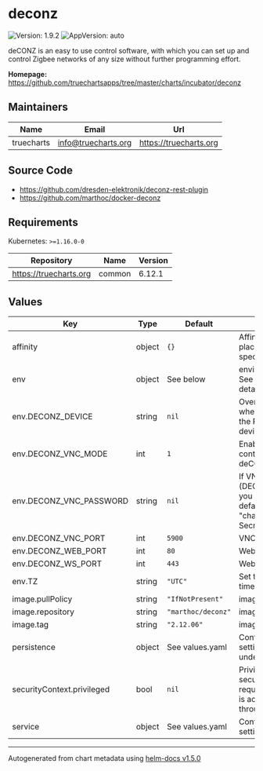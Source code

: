 # deconz

![Version: 1.9.2](https://img.shields.io/badge/Version-1.9.2-informational?style=flat-square) ![AppVersion: auto](https://img.shields.io/badge/AppVersion-auto-informational?style=flat-square)

deCONZ is an easy to use control software, with which you can set up and control Zigbee networks of any size without further programming effort.

**Homepage:** <https://github.com/truechartsapps/tree/master/charts/incubator/deconz>

## Maintainers

| Name | Email | Url |
| ---- | ------ | --- |
| truecharts | info@truecharts.org | https://truecharts.org |

## Source Code

* <https://github.com/dresden-elektronik/deconz-rest-plugin>
* <https://github.com/marthoc/docker-deconz>

## Requirements

Kubernetes: `>=1.16.0-0`

| Repository | Name | Version |
|------------|------|---------|
| https://truecharts.org | common | 6.12.1 |

## Values

| Key | Type | Default | Description |
|-----|------|---------|-------------|
| affinity | object | `{}` | Affinity constraint rules to place the Pod on a specific node. [[ref]](https://kubernetes.io/docs/concepts/scheduling-eviction/assign-pod-node/#affinity-and-anti-affinity) |
| env | object | See below | environment variables. See [image docs](https://github.com/marthoc/docker-deconz/blob/master/README.md) for more details. |
| env.DECONZ_DEVICE | string | `nil` | Override the location where deCONZ looks for the RaspBee/Conbee device. |
| env.DECONZ_VNC_MODE | int | `1` | Enable VNC access to the container to view the deCONZ ZigBee mesh |
| env.DECONZ_VNC_PASSWORD | string | `nil` | If VNC is enabled (DECONZ_VNC_MODE=1) you can change the default password "changeme" using a Secret. |
| env.DECONZ_VNC_PORT | int | `5900` | VNC server listen port |
| env.DECONZ_WEB_PORT | int | `80` | Web UI listen port |
| env.DECONZ_WS_PORT | int | `443` | Websocket listen port |
| env.TZ | string | `"UTC"` | Set the container timezone |
| image.pullPolicy | string | `"IfNotPresent"` | image pull policy |
| image.repository | string | `"marthoc/deconz"` | image repository |
| image.tag | string | `"2.12.06"` | image tag |
| persistence | object | See values.yaml | Configure persistence settings for the chart under this key. |
| securityContext.privileged | bool | `nil` | Privileged securityContext may be required if USB controller is accessed directly through the host machine |
| service | object | See values.yaml | Configures service settings for the chart. |

----------------------------------------------
Autogenerated from chart metadata using [helm-docs v1.5.0](https://github.com/norwoodj/helm-docs/releases/v1.5.0)
